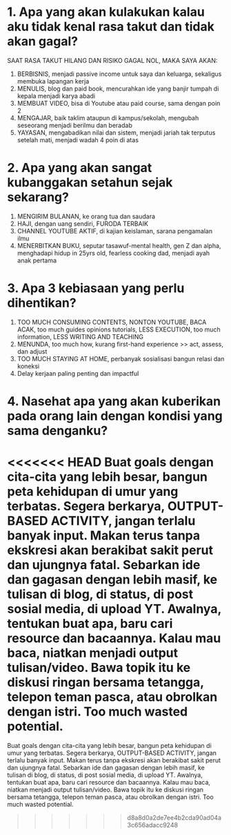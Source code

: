 # 1. Apa yang akan kulakukan kalau aku tidak kenal rasa takut dan tidak akan gagal?
SAAT RASA TAKUT HILANG DAN RISIKO GAGAL NOL, MAKA SAYA AKAN:
1. BERBISNIS, menjadi passive income untuk saya dan keluarga, sekaligus membuka lapangan kerja
2. MENULIS, blog dan paid book, mencurahkan ide yang banjir tumpah di kepala menjadi karya abadi
3. MEMBUAT VIDEO, bisa di Youtube atau paid course, sama dengan poin 2
4. MENGAJAR, baik taklim ataupun di kampus/sekolah, mengubah seseorang menjadi berilmu dan beradab
5. YAYASAN, mengabadikan nilai dan sistem, menjadi jariah tak terputus setelah mati, menjadi wadah 4 poin di atas
# 2. Apa yang akan sangat kubanggakan setahun sejak sekarang?
1. MENGIRIM BULANAN, ke orang tua dan saudara
2. HAJI, dengan uang sendiri, FURODA TERBAIK
3. CHANNEL YOUTUBE AKTIF, di kajian keislaman, sarana pengamalan ilmu
4. MENERBITKAN BUKU, seputar tasawuf-mental health, gen Z dan alpha, menghadapi hidup in 25yrs old, fearless cooking dad, menjadi ayah anak pertama

# 3. Apa 3 kebiasaan yang perlu dihentikan?
1. TOO MUCH CONSUMING CONTENTS, NONTON YOUTUBE, BACA ACAK, too much guides opinions tutorials, LESS EXECUTION, too much information, LESS WRITING AND TEACHING
2. MENUNDA, too much how, kurang first-hand experience >> act, assess, dan adjust 
3. TOO MUCH STAYING AT HOME, perbanyak sosialisasi bangun relasi dan koneksi
4. Delay kerjaan paling penting dan impactful

# 4. Nasehat apa yang akan kuberikan pada orang lain dengan kondisi yang sama denganku?
<<<<<<< HEAD
Buat goals dengan cita-cita yang lebih besar, bangun peta kehidupan di umur yang terbatas. Segera berkarya, OUTPUT-BASED ACTIVITY, jangan terlalu banyak input. Makan terus tanpa ekskresi akan berakibat sakit perut dan ujungnya fatal. Sebarkan ide dan gagasan dengan  lebih masif, ke tulisan di blog, di status, di post sosial media, di upload YT. Awalnya, tentukan buat apa, baru cari resource dan bacaannya. Kalau mau baca, niatkan menjadi output tulisan/video. Bawa topik itu ke diskusi ringan bersama tetangga, telepon teman pasca, atau obrolkan dengan istri. Too much wasted potential.
=======
Buat goals dengan cita-cita yang lebih besar, bangun peta kehidupan di umur yang terbatas. Segera berkarya, OUTPUT-BASED ACTIVITY, jangan terlalu banyak input. Makan terus tanpa ekskresi akan berakibat sakit perut dan ujungnya fatal. Sebarkan ide dan gagasan dengan lebih masif, ke tulisan di blog, di status, di post sosial media, di upload YT. Awalnya, tentukan buat apa, baru cari resource dan bacaannya. Kalau mau baca, niatkan menjadi output tulisan/video. Bawa topik itu ke diskusi ringan bersama tetangga, telepon teman pasca, atau obrolkan dengan istri. Too much wasted potential.
>>>>>>> d8a8d0a2de7ee4b2cda90ad04a3c656adacc9248
